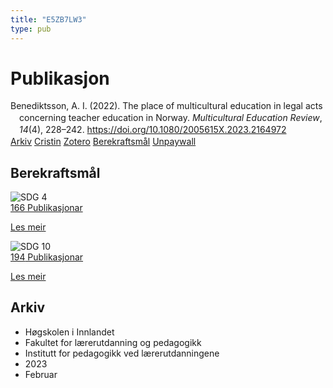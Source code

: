 ```yaml
---
title: "E5ZB7LW3"
type: pub
---
```

<h1>Publikasjon</h1>
<article id="csl-bib-container-E5ZB7LW3" class="csl-bib-container">
  <div class="csl-bib-body" style="line-height: 1.35; padding-left: 1em; text-indent:-1em;">
  <div class="csl-entry">Benediktsson, A. I. (2022). The place of multicultural education in legal acts concerning teacher education in Norway. <i>Multicultural Education Review</i>, <i>14</i>(4), 228&#x2013;242. <a href="https://doi.org/10.1080/2005615X.2023.2164972">https://doi.org/10.1080/2005615X.2023.2164972</a></div>
</div>
  <div class="csl-bib-buttons">
    <a href="#taxonomy-article-E5ZB7LW3" class="csl-bib-button">Arkiv</a>
    <a href alt="Cristin URL" class="csl-bib-button">Cristin</a>
    <a href alt="Zotero URL" class="csl-bib-button">Zotero</a>
    <a href="#sdg-article-E5ZB7LW3" class="csl-bib-button">Berekraftsmål</a>
    <a href="https://doi.org/10.1080/2005615x.2023.2164972" class="csl-bib-button">Unpaywall</a>
  </div>
  <div id="csl-bib-meta-container-E5ZB7LW3"></div>
</article>
<div id="csl-bib-meta-E5ZB7LW3" class="csl-bib-meta">
  <article id="sdg-article-E5ZB7LW3" class="sdg-article">
    <h1>Berekraftsmål</h1>
    <div class="sdg-container"><div id="sdg4" class="sdg">
<img src="{{< params subfolder >}}images/sdg/sdg04_no.png" class="image" alt="SDG 4">
<div class="sdg-overlay">
<a href="{{< params subfolder >}}no/archive/?sdg=4#archive" class="sdg-publication-count"><span>166</span> Publikasjonar</a>
<p><a href="https://www.fn.no/om-fn/fns-baerekraftsmaal/god-utdanning?lang=nno-NO" class="sdg-read-more">Les meir</a></p>
</div>
</div> <div id="sdg10" class="sdg">
<img src="{{< params subfolder >}}images/sdg/sdg10_no.png" class="image" alt="SDG 10">
<div class="sdg-overlay">
<a href="{{< params subfolder >}}no/archive/?sdg=10#archive" class="sdg-publication-count"><span>194</span> Publikasjonar</a>
<p><a href="https://www.fn.no/om-fn/fns-baerekraftsmaal/mindre-ulikhet?lang=nno-NO" class="sdg-read-more">Les meir</a></p>
</div>
</div></div>
  </article>
  <article id="taxonomy-article-E5ZB7LW3" class="taxonomy-article">
    <h1>Arkiv</h1>
    <ul>
      <li>Høgskolen i Innlandet</li>
      <li>Fakultet for lærerutdanning og pedagogikk</li>
      <li>Institutt for pedagogikk ved lærerutdanningene</li>
      <li>2023</li>
      <li>Februar</li>
    </ul>
  </article>
</div>
